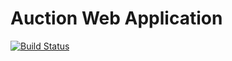# Auction Web Application
[![Build Status](https://travis-ci.org/derekjohnston806/auction-web-app.svg?branch=master)](https://travis-ci.org/derekjohnston806/auction-web-app)
